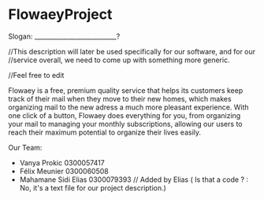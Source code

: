 ﻿# FlowaeyProject

Slogan: __________________________?

//This description will later be used specifically for our software, and for our
//service overall, we need to come up with something more generic.

//Feel free to edit

Flowaey is a free, premium quality service that helps its customers keep 
track of their mail when they move to their new homes,
which makes organizing mail to the new adress a much more pleasant experience. With one 
click of a button, Flowaey does everything for you, from organizing your mail to managing
your monthly subscriptions, allowing our users to reach their maximum potential to
organize their lives easily.

Our Team:
- Vanya Prokic 0300057417
- Félix Meunier 0300060508
- Mahamane Sidi Elias 0300079393 // Added by Elias ( Is that a code ? : No, it's a text file for our project description.) 
